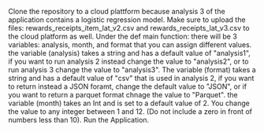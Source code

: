 Clone the repository to a cloud plattform because analysis 3 of the application contains a logistic regression model.
Make sure to upload the files: rewards_receipts_item_lat_v2.csv and rewards_receipts_lat_v3.csv to the cloud platform as well.
Under the def main function: there will be 3 variables: analysis, month, and format that you can assign different values. 
the variable (analysis) takes a string and has a default value of "analysis1", if you want to run analysis 2 instead change the value to "analysis2", or to run analysis 3 change the value to "analysis3".
The variable (format) takes a string and has a default value of "csv" that is used in analysis 2, if you want to return instead a JSON foramt, change the default value to "JSON", or if you want to return a parquet format chnage the value to "Parquet".
the variable (month) takes an Int and is set to a default value of 2. You change the value to any integer between 1 and 12. (Do not include a zero in front of numbers less than 10).
Run the Application.
